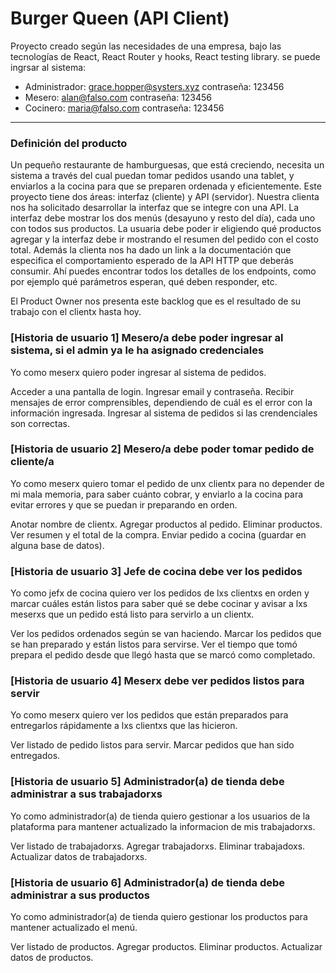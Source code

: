 # Burger Queen (API Client)
Proyecto creado según las necesidades de una empresa, bajo las tecnologías de React, React Router y hooks, React testing library. se puede ingrsar al 
sistema:

* Administrador:  grace.hopper@systers.xyz contraseña: 123456
* Mesero: alan@falso.com contraseña: 123456
* Cocinero: maria@falso.com contraseña: 123456

***

### Definición del producto
Un pequeño restaurante de hamburguesas, que está creciendo, necesita un sistema a través del cual puedan tomar pedidos usando una tablet, 
y enviarlos a la cocina para que se preparen ordenada y eficientemente.
Este proyecto tiene dos áreas: interfaz (cliente) y API (servidor). Nuestra clienta nos ha solicitado desarrollar la interfaz que se 
integre con una API. La interfaz debe mostrar los dos menús (desayuno y resto del día), cada uno con todos sus productos. La usuaria debe 
poder ir eligiendo qué productos agregar y la interfaz debe ir mostrando el resumen del pedido con el costo total. Además la clienta nos 
ha dado un link a la documentación que especifica el comportamiento esperado de la API HTTP que deberás consumir. Ahí puedes encontrar todos 
los detalles de los endpoints, como por ejemplo qué parámetros esperan, qué deben responder, etc.

El Product Owner nos presenta este backlog que es el resultado de su trabajo con el clientx hasta hoy.

### [Historia de usuario 1] Mesero/a debe poder ingresar al sistema, si el admin ya le ha asignado credenciales
Yo como meserx quiero poder ingresar al sistema de pedidos.

Acceder a una pantalla de login. 
Ingresar email y contraseña.
Recibir mensajes de error comprensibles, dependiendo de cuál es el error con la información ingresada.
Ingresar al sistema de pedidos si las crendenciales son correctas.

### [Historia de usuario 2] Mesero/a debe poder tomar pedido de cliente/a
Yo como meserx quiero tomar el pedido de unx clientx para no depender de mi mala memoria, para saber cuánto cobrar, y enviarlo a la cocina para evitar errores y que se puedan ir preparando en orden.

Anotar nombre de clientx.
Agregar productos al pedido.
Eliminar productos.
Ver resumen y el total de la compra.
Enviar pedido a cocina (guardar en alguna base de datos).

### [Historia de usuario 3] Jefe de cocina debe ver los pedidos
Yo como jefx de cocina quiero ver los pedidos de lxs clientxs en orden y marcar cuáles están listos para saber qué se debe cocinar y avisar a lxs meserxs que un pedido está listo para servirlo a un clientx.

Ver los pedidos ordenados según se van haciendo.
Marcar los pedidos que se han preparado y están listos para servirse.
Ver el tiempo que tomó prepara el pedido desde que llegó hasta que se marcó como completado.

### [Historia de usuario 4] Meserx debe ver pedidos listos para servir
Yo como meserx quiero ver los pedidos que están preparados para entregarlos rápidamente a lxs clientxs que las hicieron.

Ver listado de pedido listos para servir.
Marcar pedidos que han sido entregados.

### [Historia de usuario 5] Administrador(a) de tienda debe administrar a sus trabajadorxs
Yo como administrador(a) de tienda quiero gestionar a los usuarios de la plataforma para mantener actualizado la informacion de mis trabajadorxs.

Ver listado de trabajadorxs.
Agregar trabajadorxs.
Eliminar trabajadoxs.
Actualizar datos de trabajadorxs.

### [Historia de usuario 6] Administrador(a) de tienda debe administrar a sus productos
Yo como administrador(a) de tienda quiero gestionar los productos para mantener actualizado el menú.

Ver listado de productos.
Agregar productos.
Eliminar productos.
Actualizar datos de productos.
